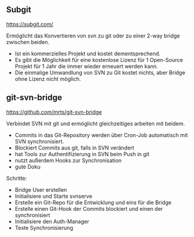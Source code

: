 ## Subgit

https://subgit.com/

Ermöglicht das Konvertieren von svn zu git oder zu einer 2-way bridge zwischen beiden.
* Ist ein kommerzielles Projekt und kostet dementsprechend.
* Es gibt die Möglichkeit für eine kostenlose Lizenz für 1 Open-Source Projekt für 1 Jahr die immer wieder erneuert werden kann.
* Die einmalige Umwandlung von SVN zu Git kostet nichts, aber Bridge ohne Lizenz nicht möglich.

## git-svn-bridge

https://github.com/mrts/git-svn-bridge

Verbindet SVN mit git und ermöglicht gleichzeitiges arbeiten mit beidem.
* Commits in das Git-Repository werden über Cron-Job automatisch mit SVN synchronisiert.
* Blockiert Commits aus git, falls in SVN verändert
* hat Tools zur Authentifizierung in SVN beim Push in git
* nutzt außerdem Hooks zur Synchronisation
* gute Doku

Schritte:
* Bridge User erstellen
* Initialisiere und Starte svnserve
* Erstelle ein Git-Repo für die Entwicklung und eins für die Bridge
* Erstelle einen Git-Hook der Commits blockiert und einen der synchronisiert
* Initialisiere den Auth-Manager
* Teste Synchronisierung